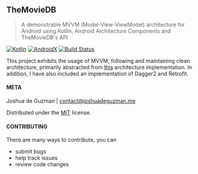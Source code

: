 ## TheMovieDB
> A demonstrable MVVM (Model-View-ViewModel) architecture for Android using Kotlin, Android Architecture Components and TheMovieDB's API

[![Kotlin](https://img.shields.io/badge/Kotlin-1.2.60-green.svg?style=flat-square)](http://kotlinlang.org)
[![AndroidX](https://img.shields.io/badge/AndroidX-1.0.0-rc02.svg?style=flat-square)](https://github.com/ReactiveX/RxJava/releases/tag/v2.1.10)
[![Build Status](https://img.shields.io/travis/joshuadeguzman/TheMovieDB.svg?style=flat-square)](https://travis-ci.org/joshuadeguzman/TheMovieDB)

This project exhibits the usage of MVVM, following and maintaining clean architecture, primarily abstracted from [this](https://github.com/sanogueralorenzo/Android-Kotlin-Clean-Architecture) architecture implementation. In addition, I have also included an implementation of Dagger2 and Retrofit. 

#### META

Joshua de Guzman | [contact@joshuadeguzman.me](mailto:contact@joshuadeguzman.me)

Distributed under the [MIT](https://github.com/joshuadeguzman/themoviedb_with_flutter/blob/master/LICENSE) license.

#### CONTRIBUTING

There are many ways to contribute, you can
* submit bugs
* help track issues
* review code changes
